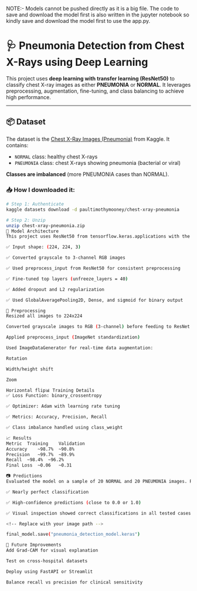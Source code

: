 NOTE:- Models cannot be pushed directly as it is a big file. The code to save and download the model first is also written in the jupyter notebook so kindly save and download the model first to use the app.py.





# 🩺 Pneumonia Detection from Chest X-Rays using Deep Learning

This project uses **deep learning with transfer learning (ResNet50)** to classify chest X-ray images as either **PNEUMONIA** or **NORMAL**. It leverages preprocessing, augmentation, fine-tuning, and class balancing to achieve high performance.

---

## 📦 Dataset

The dataset is the [Chest X-Ray Images (Pneumonia)](https://www.kaggle.com/datasets/paultimothymooney/chest-xray-pneumonia) from Kaggle. It contains:

- `NORMAL` class: healthy chest X-rays
- `PNEUMONIA` class: chest X-rays showing pneumonia (bacterial or viral)

**Classes are imbalanced** (more PNEUMONIA cases than NORMAL).

### 📥 How I downloaded it:

```bash
# Step 1: Authenticate
kaggle datasets download -d paultimothymooney/chest-xray-pneumonia

# Step 2: Unzip
unzip chest-xray-pneumonia.zip
🧠 Model Architecture
This project uses ResNet50 from tensorflow.keras.applications with the following customizations:

✅ Input shape: (224, 224, 3)

✅ Converted grayscale to 3-channel RGB images

✅ Used preprocess_input from ResNet50 for consistent preprocessing

✅ Fine-tuned top layers (unfreeze_layers = 40)

✅ Added dropout and L2 regularization

✅ Used GlobalAveragePooling2D, Dense, and sigmoid for binary output

🧪 Preprocessing
Resized all images to 224x224

Converted grayscale images to RGB (3-channel) before feeding to ResNet

Applied preprocess_input (ImageNet standardization)

Used ImageDataGenerator for real-time data augmentation:

Rotation

Width/height shift

Zoom

Horizontal flip📊 Training Details
✅ Loss Function: binary_crossentropy

✅ Optimizer: Adam with learning rate tuning

✅ Metrics: Accuracy, Precision, Recall

✅ Class imbalance handled using class_weight

📈 Results
Metric	Training	Validation
Accuracy	~98.7%	~90.8%
Precision	~99.7%	~89.9%
Recall	~98.4%	~96.2%
Final Loss	~0.06	~0.31

📷 Predictions
Evaluated the model on a sample of 20 NORMAL and 20 PNEUMONIA images. Results show:

✅ Nearly perfect classification

✅ High-confidence predictions (close to 0.0 or 1.0)

✅ Visual inspection showed correct classifications in all tested cases

<!-- Replace with your image path -->

final_model.save("pneumonia_detection_model.keras")

🚀 Future Improvements
Add Grad-CAM for visual explanation

Test on cross-hospital datasets

Deploy using FastAPI or Streamlit

Balance recall vs precision for clinical sensitivity
